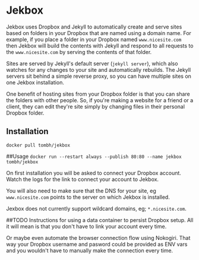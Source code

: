 # Jekbox

Jekbox uses Dropbox and Jekyll to automatically create and serve sites based on folders in your
Dropbox that are named using a domain name. For example, if you place a folder in your Dropbox
named `www.nicesite.com` then Jekbox will build the contents with Jekyll and respond to all
requests to the `www.nicesite.com` by serving the contents of that folder.

Sites are served by Jekyll's default server (`jekyll server`), which also watches
for any changes to your site and automatically rebuilds. The Jekyll servers sit behind a simple
reverse proxy, so you can have multiple sites on one Jekbox installation.

One benefit of hosting sites from your Dropbox folder is that you can share the folders with other
people. So, if you're making a website for a friend or a client, they can edit they're site simply
by changing files in their personal Dropbox folder.

## Installation
`docker pull tombh/jekbox`

##Usage
`docker run --restart always --publish 80:80 --name jekbox tombh/jekbox`

On first installation you will be asked to connect your Dropbox account. Watch the logs for the
link to connect your account to Jekbox.

You will also need to make sure that the DNS for your site, eg `www.nicesite.com` points to the
server on which Jekbox is installed.

Jexbox does not currently support wildcard domains, eg; `*.nicesite.com`.

##TODO
Instructions for using a data container to persist Dropbox setup. All it will mean is that you don't
have to link your account every time.

Or maybe even automate the browser connection flow using Nokogiri. That way your Dropbox username
and pasword could be provided as ENV vars and you wouldn't have to manually make the connection
every time.
